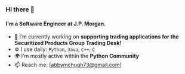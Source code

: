 <!--
**amchugh2/amchugh2** is a ✨ _special_ ✨ repository because its `README.md` (this file) appears on your GitHub profile.

Here are some ideas to get you started:

- 🔭 I’m currently working on ...
- 🌱 I’m currently learning ...
- 👯 I’m looking to collaborate on ...
- 🤔 I’m looking for help with ...
- 💬 Ask me about ...
- 📫 How to reach me: ...
- 😄 Pronouns: ...
- ⚡ Fun fact: ...
-->

### Hi there 👋

#### I'm a Software Engineer at J.P. Morgan.

- 🔭 I’m currently working on **supporting trading applications for the Securitized Products Group Trading Desk!**
- ⚙️ I use daily: `Python`,  `Java`,  `C++`, `C`
- 🌍 I'm mostly active within the **Python Community**
- 📫 Reach me: [abbymchugh73@gmail.com]
